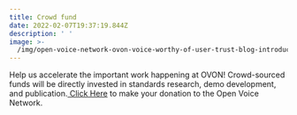```yaml
---
title: Crowd fund
date: 2022-02-07T19:37:19.844Z
description: ' '
image: >-
  /img/open-voice-network-ovon-voice-worthy-of-user-trust-blog-introducing-the-ovon-virtual-ambassador.jpg
---
```

Help us accelerate the important work happening at OVON! Crowd-sourced funds will be directly invested in standards research, demo development, and publication.<a class="dim" href="https://crowdfunding.lfx.linuxfoundation.org/initiative/e1ce78fb-9ca5-4746-b6a0-310a0d81f004" target="_blank"> Click Here</a>  to make your donation to the Open Voice Network.
